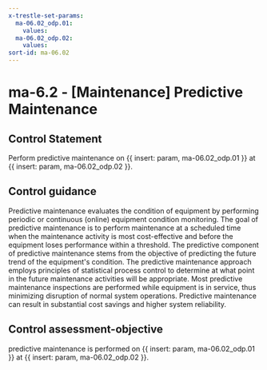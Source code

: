 ```yaml
---
x-trestle-set-params:
  ma-06.02_odp.01:
    values:
  ma-06.02_odp.02:
    values:
sort-id: ma-06.02
---
```


# ma-6.2 - \[Maintenance\] Predictive Maintenance

## Control Statement

Perform predictive maintenance on {{ insert: param, ma-06.02_odp.01 }} at {{ insert: param, ma-06.02_odp.02 }}.

## Control guidance

Predictive maintenance evaluates the condition of equipment by performing periodic or continuous (online) equipment condition monitoring. The goal of predictive maintenance is to perform maintenance at a scheduled time when the maintenance activity is most cost-effective and before the equipment loses performance within a threshold. The predictive component of predictive maintenance stems from the objective of predicting the future trend of the equipment's condition. The predictive maintenance approach employs principles of statistical process control to determine at what point in the future maintenance activities will be appropriate. Most predictive maintenance inspections are performed while equipment is in service, thus minimizing disruption of normal system operations. Predictive maintenance can result in substantial cost savings and higher system reliability.

## Control assessment-objective

predictive maintenance is performed on {{ insert: param, ma-06.02_odp.01 }} at {{ insert: param, ma-06.02_odp.02 }}.
